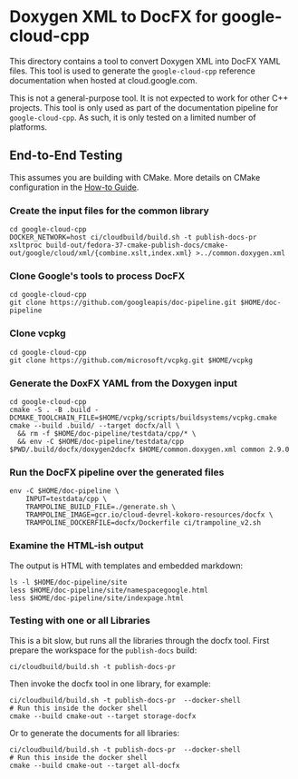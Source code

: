 # Doxygen XML to DocFX for google-cloud-cpp

This directory contains a tool to convert Doxygen XML into DocFX YAML files.
This tool is used to generate the `google-cloud-cpp` reference documentation
when hosted at cloud.google.com.

This is not a general-purpose tool. It is not expected to work for other C++
projects. This tool is only used as part of the documentation pipeline for
`google-cloud-cpp`. As such, it is only tested on a limited number of platforms.

## End-to-End Testing

This assumes you are building with CMake. More details on CMake configuration
in the [How-to Guide](/doc/contributor/howto-guide-setup-environment.md).

### Create the input files for the common library

```
cd google-cloud-cpp
DOCKER_NETWORK=host ci/cloudbuild/build.sh -t publish-docs-pr
xsltproc build-out/fedora-37-cmake-publish-docs/cmake-out/google/cloud/xml/{combine.xslt,index.xml} >../common.doxygen.xml
```

### Clone Google's tools to process DocFX

```
cd google-cloud-cpp
git clone https://github.com/googleapis/doc-pipeline.git $HOME/doc-pipeline
```

### Clone vcpkg

```
cd google-cloud-cpp
git clone https://github.com/microsoft/vcpkg.git $HOME/vcpkg
```

### Generate the DoxFX YAML from the Doxygen input

```
cd google-cloud-cpp
cmake -S . -B .build -DCMAKE_TOOLCHAIN_FILE=$HOME/vcpkg/scripts/buildsystems/vcpkg.cmake
cmake --build .build/ --target docfx/all \
  && rm -f $HOME/doc-pipeline/testdata/cpp/* \
  && env -C $HOME/doc-pipeline/testdata/cpp $PWD/.build/docfx/doxygen2docfx $HOME/common.doxygen.xml common 2.9.0
```

### Run the DocFX pipeline over the generated files

```
env -C $HOME/doc-pipeline \
    INPUT=testdata/cpp \
    TRAMPOLINE_BUILD_FILE=./generate.sh \
    TRAMPOLINE_IMAGE=gcr.io/cloud-devrel-kokoro-resources/docfx \
    TRAMPOLINE_DOCKERFILE=docfx/Dockerfile ci/trampoline_v2.sh
```

### Examine the HTML-ish output

The output is HTML with templates and embedded markdown:

```
ls -l $HOME/doc-pipeline/site
less $HOME/doc-pipeline/site/namespacegoogle.html
less $HOME/doc-pipeline/site/indexpage.html
```

### Testing with one or all Libraries

This is a bit slow, but runs all the libraries through the docfx tool. First
prepare the workspace for the `publish-docs` build:

```
ci/cloudbuild/build.sh -t publish-docs-pr
```

Then invoke the docfx tool in one library, for example:

```
ci/cloudbuild/build.sh -t publish-docs-pr  --docker-shell
# Run this inside the docker shell
cmake --build cmake-out --target storage-docfx
```

Or to generate the documents for all libraries:

```
ci/cloudbuild/build.sh -t publish-docs-pr  --docker-shell
# Run this inside the docker shell
cmake --build cmake-out --target all-docfx
```
